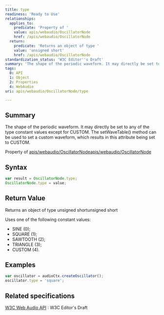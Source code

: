```yaml
---
title: type
readiness: 'Ready to Use'
relationships:
  applies_to:
    predicate: 'Property of '
    value: apis/webaudio/OscillatorNode
    href: /apis/webaudio/OscillatorNode
  return:
    predicate: 'Returns an object of type '
    value: 'unsigned short'
    href: /apis/webaudio/OscillatorNode
standardization_status: 'W3C Editor''s Draft'
summary: 'The shape of the periodic waveform. It may directly be set to any of the type constant values except for CUSTOM. The setWaveTable() method can be used to set a custom waveform, which results in this attribute being set to CUSTOM.'
tags:
  0: API
  1: Object
  2: Properties
  4: WebAudio
uri: apis/webaudio/OscillatorNode/type

---
```

## Summary

The shape of the periodic waveform. It may directly be set to any of the type constant values except for CUSTOM. The setWaveTable() method can be used to set a custom waveform, which results in this attribute being set to CUSTOM.

Property of [apis/webaudio/OscillatorNode](/apis/webaudio/OscillatorNode)[apis/webaudio/OscillatorNode](/apis/webaudio/OscillatorNode)

## Syntax

``` js
var result = OscillatorNode.type;
OscillatorNode.type = value;
```

## Return Value

Returns an object of type unsigned shortunsigned short

Uses one of the following constant values:

-   SINE (0);
-   SQUARE (1);
-   SAWTOOTH (2);
-   TRIANGLE (3);
-   CUSTOM (4).

## Examples

``` js
var oscillator = audioCtx.createOscillator();
oscillator.type = 'square';
```

## Related specifications

[W3C Web Audio API](http://webaudio.github.io/web-audio-api/)
:   W3C Editor's Draft
